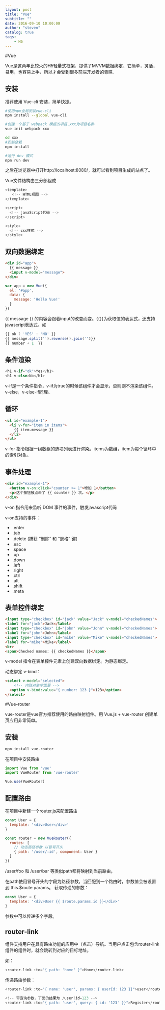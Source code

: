 ```yaml
---
layout: post
title: "Vue"
subtitle: ""
date: 2016-09-10 10:00:00
author: "steven"
catalog: true
tags:
    - H5
---
```


#Vue

Vue是这两年比较火的H5轻量式框架，提供了MVVM数据绑定，它简单，灵活，易用，也容易上手，所以才会受到很多前端开发者的青睐.


## 安装

推荐使用 Vue-cli 安装，简单快捷。

```bash
#使用npm全局安装vue-cli
npm install --global vue-cli

#创建一个基于 webpack 模板的项目,xxx为项目名称
vue init webpack xxx

cd xxx
#安装依赖
npm install

#运行 dev 模式
npm run dev
```
之后在浏览器中打开http://localhost:8080/，就可以看到项目生成的站点了。


Vue文件结构由三分部组成


```javascript
<template>
   <!-- HTML视图 -->
</template>

<script>
  <!-- javaScript代码 -->
</script>

<style>
  <!-- css样式 -->
</style>
```

## 双向数据绑定

```html
<div id="app">
  {{ message }}
  <input v-model="message">
</div>
```

```javascript
var app = new Vue({
  el: '#app',
  data: {
    message: 'Hello Vue!'
  }
})
```
{{ message }} 的内容会跟着input的改变而变。{{}}为获取值的表达式，还支持javascript表达式。如

```javascript
{{ ok ? 'YES' : 'NO' }}
{{ message.split('').reverse().join('')}}
{{ number + 1  }}
```

## 条件渲染

```javascript
<h1 v-if="ok">Yes</h1>
<h1 v-else>No</h1>
```
v-if是一个条件指令，v-if为true的时候该组件才会显示，否则则不渲染该组件。v-else，v-else-if同理。

## 循环

```html
<ul id="example-1">
  <li v-for="item in items">
    {{ item.message }}
  </li>
</ul>
```

v-for 指令根据一组数组的选项列表进行渲染。items为数组，item为每个循环中的索引对象。

## 事件处理

```html
<div id="example-1">
  <button v-on:click="counter += 1">增加 1</button>
  <p>这个按钮被点击了 {{ counter }} 次。</p>
</div>
```

v-on 指令用来监听 DOM 事件的事件，触发javascript代码

v-on支持的事件：

* .enter
* .tab
* .delete (捕获 “删除” 和 “退格” 键)
* .esc
* .space
* .up
* .down
* .left
* .right
* .ctrl
* .alt
* .shift
* .meta

## 表单控件绑定

```html
<input type="checkbox" id="jack" value="Jack" v-model="checkedNames">
<label for="jack">Jack</label>
<input type="checkbox" id="john" value="John" v-model="checkedNames">
<label for="john">John</label>
<input type="checkbox" id="mike" value="Mike" v-model="checkedNames">
<label for="mike">Mike</label>
<br>
<span>Checked names: {{ checkedNames }}</span>
```


v-model 指令在表单控件元素上创建双向数据绑定。为静态绑定。

动态绑定 v-bind：


```html
<select v-model="selected">
    <!-- 内联对象字面量 -->
  <option v-bind:value="{ number: 123 }">123</option>
</select>

```


#Vue-router

vue-router是vue官方推荐使用的路由映射组件。用 Vue.js + vue-router 创建单页应用非常简单。

## 安装

```bash
npm install vue-router
```

在项目中安装路由

```javascript
import Vue from 'vue'
import VueRouter from 'vue-router'

Vue.use(VueRouter)
```


## 配置路由

在项目中新建一个router.js来配置路由

```javascript
const User = {
  template: '<div>User</div>'
}

const router = new VueRouter({
  routes: [
    // 动态路径参数 以冒号开头
    { path: '/user/:id', component: User }
  ]
})
```
/user/foo 和 /user/bar 等类似path都将映射到当前路由，


在path使用冒号开头的字段为路径参数，当匹配到一个路由时，参数值会被设置到 this.$route.params。
获取传递的参数：

```javascript
const User = {
  template: '<div>User {{ $route.params.id }}</div>'
}
```

参数中可以传递多个字段。


## router-link

<router-link> 组件支持用户在具有路由功能的应用中（点击）导航。当用户点击包含router-link组件的组件时，就会跳转到对应的目标地址。

如：

```javascript
<router-link :to="{ path: 'home' }">Home</router-link>
```

传递路由参数：

```javascript
<router-link :to="{ name: 'user', params: { userId: 123 }}">user</router-link>

<!-- 带查询参数，下面的结果为 /user?id=123 -->
<router-link :to="{ path: 'user', query: { id: '123' }}">Register</router-link>
```
